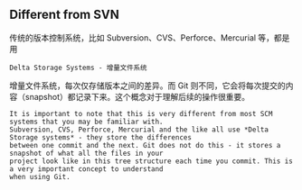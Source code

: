 ## Different from SVN
传统的版本控制系统，比如 Subversion、CVS、Perforce、Mercurial 等，都是用 

	Delta Storage Systems - 增量文件系统

增量文件系统，每次仅存储版本之间的差异。而 Git 则不同，它会将每次提交的内容（snapshot）都记录下来。这个概念对于理解后续的操作很重要。

	It is important to note that this is very different from most SCM systems that you may be familiar with.
	Subversion, CVS, Perforce, Mercurial and the like all use *Delta Storage systems* - they store the differences
	between one commit and the next. Git does not do this - it stores a snapshot of what all the files in your 
	project look like in this tree structure each time you commit. This is a very important concept to understand
	when using Git.
